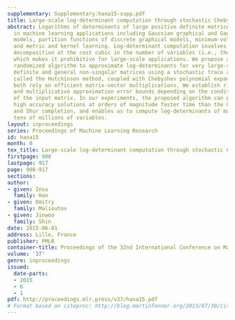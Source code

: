 ```yaml
---
supplementary: Supplementary:hana15-supp.pdf
title: Large-scale log-determinant computation through stochastic Chebyshev expansions
abstract: Logarithms of determinants of large positive definite matrices appear ubiquitously
  in machine learning applications including Gaussian graphical and Gaussian process
  models, partition functions of discrete graphical models, minimum-volume ellipsoids
  and metric and kernel learning. Log-determinant computation involves the Cholesky
  decomposition at the cost cubic in the number of variables (i.e., the matrix dimension),
  which makes it prohibitive for large-scale applications. We propose a linear-time
  randomized algorithm to approximate log-determinants for very large-scale positive
  definite and general non-singular matrices using a stochastic trace approximation,
  called the Hutchinson method, coupled with Chebyshev polynomial expansions that
  both rely on efficient matrix-vector multiplications. We establish rigorous additive
  and multiplicative approximation error bounds depending on the condition number
  of the input matrix. In our experiments, the proposed algorithm can provide very
  high accuracy solutions at orders of magnitude faster time than the Cholesky decomposition
  and Shur completion, and enables us to compute log-determinants of matrices involving
  tens of millions of variables.
layout: inproceedings
series: Proceedings of Machine Learning Research
id: hana15
month: 0
tex_title: Large-scale log-determinant computation through stochastic Chebyshev expansions
firstpage: 908
lastpage: 917
page: 908-917
sections: 
author:
- given: Insu
  family: Han
- given: Dmitry
  family: Malioutov
- given: Jinwoo
  family: Shin
date: 2015-06-01
address: Lille, France
publisher: PMLR
container-title: Proceedings of the 32nd International Conference on Machine Learning
volume: '37'
genre: inproceedings
issued:
  date-parts:
  - 2015
  - 6
  - 1
pdf: http://proceedings.mlr.press/v37/hana15.pdf
# Format based on citeproc: http://blog.martinfenner.org/2013/07/30/citeproc-yaml-for-bibliographies/
---
```

